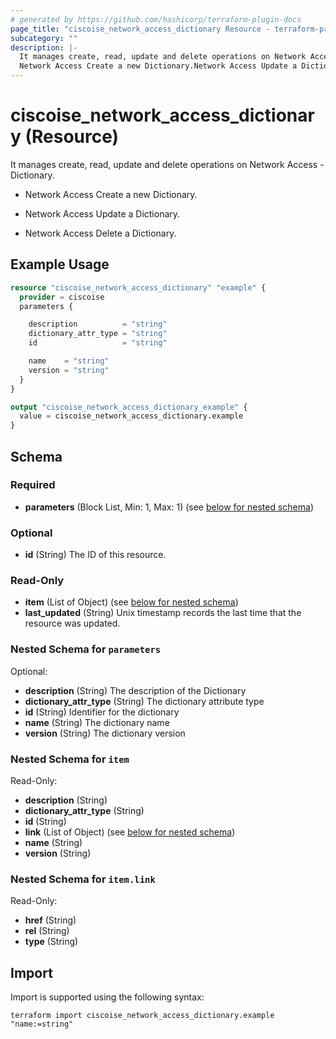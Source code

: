 ```yaml
---
# generated by https://github.com/hashicorp/terraform-plugin-docs
page_title: "ciscoise_network_access_dictionary Resource - terraform-provider-ciscoise"
subcategory: ""
description: |-
  It manages create, read, update and delete operations on Network Access - Dictionary.
  Network Access Create a new Dictionary.Network Access Update a Dictionary.Network Access Delete a Dictionary.
---
```


# ciscoise_network_access_dictionary (Resource)

It manages create, read, update and delete operations on Network Access - Dictionary.

- Network Access Create a new Dictionary.

- Network Access Update a Dictionary.

- Network Access Delete a Dictionary.

## Example Usage

```terraform
resource "ciscoise_network_access_dictionary" "example" {
  provider = ciscoise
  parameters {

    description          = "string"
    dictionary_attr_type = "string"
    id                   = "string"

    name    = "string"
    version = "string"
  }
}

output "ciscoise_network_access_dictionary_example" {
  value = ciscoise_network_access_dictionary.example
}
```

<!-- schema generated by tfplugindocs -->
## Schema

### Required

- **parameters** (Block List, Min: 1, Max: 1) (see [below for nested schema](#nestedblock--parameters))

### Optional

- **id** (String) The ID of this resource.

### Read-Only

- **item** (List of Object) (see [below for nested schema](#nestedatt--item))
- **last_updated** (String) Unix timestamp records the last time that the resource was updated.

<a id="nestedblock--parameters"></a>
### Nested Schema for `parameters`

Optional:

- **description** (String) The description of the Dictionary
- **dictionary_attr_type** (String) The dictionary attribute type
- **id** (String) Identifier for the dictionary
- **name** (String) The dictionary name
- **version** (String) The dictionary version


<a id="nestedatt--item"></a>
### Nested Schema for `item`

Read-Only:

- **description** (String)
- **dictionary_attr_type** (String)
- **id** (String)
- **link** (List of Object) (see [below for nested schema](#nestedobjatt--item--link))
- **name** (String)
- **version** (String)

<a id="nestedobjatt--item--link"></a>
### Nested Schema for `item.link`

Read-Only:

- **href** (String)
- **rel** (String)
- **type** (String)

## Import

Import is supported using the following syntax:

```shell
terraform import ciscoise_network_access_dictionary.example "name:=string"
```
